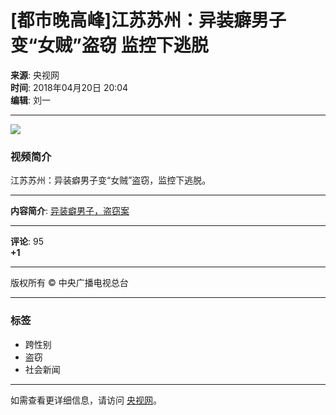 # [都市晚高峰]江苏苏州：异装癖男子变“女贼”盗窃 监控下逃脱

**来源**: 央视网  
**时间**: 2018年04月20日 20:04  
**编辑**: 刘一  

---

![](//p1.img.cctvpic.com/photoAlbum/page/performance/img/2024/5/29/1716964589825_932.jpg)

### 视频简介
江苏苏州：异装癖男子变“女贼”盗窃，监控下逃脱。

---

**内容简介**: [异装癖男子，盗窃案](https://search.cctv.com/search.php?qtext=异装癖男子，盗窃案)

---

**评论**: 95  
**+1**  

---  

版权所有 © 中央广播电视总台

--- 

### 标签
- 跨性别
- 盗窃
- 社会新闻

--- 

如需查看更详细信息，请访问 [央视网](http://www.cctv.com/)。